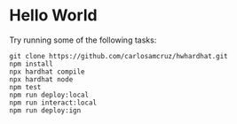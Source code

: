 # Hello World


Try running some of the following tasks:

```shell
git clone https://github.com/carlosamcruz/hwhardhat.git
npm install
npx hardhat compile
npx hardhat node
npm test
npm run deploy:local
npm run interact:local
npm run deploy:ign
```
